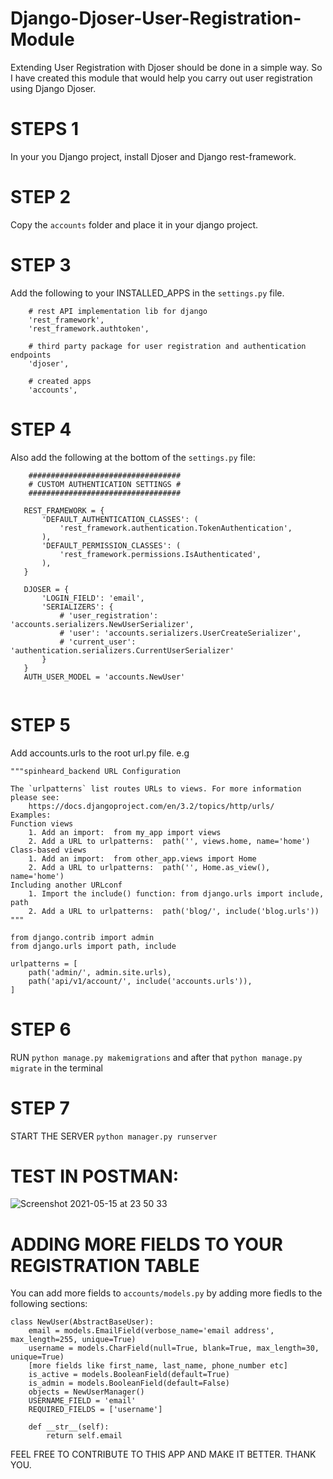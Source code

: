 # Django-Djoser-User-Registration-Module
Extending User Registration with Djoser should be done in a simple way. 
So I have created this module that would help you carry out user registration using Django Djoser. 


# STEPS 1
In your you Django project, install Djoser and Django rest-framework.

# STEP 2
Copy the `accounts` folder and place it in your django project.

# STEP 3
Add the following to your INSTALLED_APPS in the `settings.py` file.
```
    # rest API implementation lib for django
    'rest_framework',
    'rest_framework.authtoken',

    # third party package for user registration and authentication endpoints
    'djoser',

    # created apps
    'accounts',
 ```
 
 # STEP 4
 Also add the following at the bottom of the `settings.py` file:
 
 ```
     ##################################
     # CUSTOM AUTHENTICATION SETTINGS #
     ##################################

    REST_FRAMEWORK = {
        'DEFAULT_AUTHENTICATION_CLASSES': (
            'rest_framework.authentication.TokenAuthentication',
        ),
        'DEFAULT_PERMISSION_CLASSES': (
            'rest_framework.permissions.IsAuthenticated',
        ),
    }

    DJOSER = {
        'LOGIN_FIELD': 'email',
        'SERIALIZERS': {
            # 'user_registration': 'accounts.serializers.NewUserSerializer',  
            # 'user': 'accounts.serializers.UserCreateSerializer',
            # 'current_user': 'authentication.serializers.CurrentUserSerializer' 
        }
    }
    AUTH_USER_MODEL = 'accounts.NewUser'
    
```
# STEP 5
Add accounts.urls to the root url.py file. 
e.g 
```
"""spinheard_backend URL Configuration

The `urlpatterns` list routes URLs to views. For more information please see:
    https://docs.djangoproject.com/en/3.2/topics/http/urls/
Examples:
Function views
    1. Add an import:  from my_app import views
    2. Add a URL to urlpatterns:  path('', views.home, name='home')
Class-based views
    1. Add an import:  from other_app.views import Home
    2. Add a URL to urlpatterns:  path('', Home.as_view(), name='home')
Including another URLconf
    1. Import the include() function: from django.urls import include, path
    2. Add a URL to urlpatterns:  path('blog/', include('blog.urls'))
"""

from django.contrib import admin
from django.urls import path, include

urlpatterns = [
    path('admin/', admin.site.urls),
    path('api/v1/account/', include('accounts.urls')),
]
```
# STEP 6
RUN `python manage.py makemigrations` and after that `python manage.py migrate` in the terminal

# STEP 7
START THE SERVER `python manager.py runserver`


# TEST IN POSTMAN:

![Screenshot 2021-05-15 at 23 50 33](https://user-images.githubusercontent.com/58259539/118380269-5a734800-b5d8-11eb-851b-45d04b785847.png)




# ADDING MORE FIELDS TO YOUR REGISTRATION TABLE
You can add more fields to `accounts/models.py` by adding more fiedls to the following sections:

```
class NewUser(AbstractBaseUser):
    email = models.EmailField(verbose_name='email address', max_length=255, unique=True)
    username = models.CharField(null=True, blank=True, max_length=30, unique=True)
    [more fields like first_name, last_name, phone_number etc]
    is_active = models.BooleanField(default=True)
    is_admin = models.BooleanField(default=False)
    objects = NewUserManager()
    USERNAME_FIELD = 'email'
    REQUIRED_FIELDS = ['username']
    
    def __str__(self):
        return self.email
```

FEEL FREE TO CONTRIBUTE TO THIS APP AND MAKE IT BETTER.
THANK YOU.

    
   
    
 
